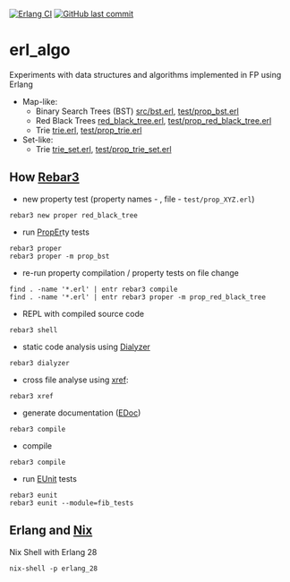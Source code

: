[![Erlang CI]](https://github.com/dancewithheart/erl_algo/actions/workflows/erlang.yml?query=branch%3Amain) [![GitHub last commit]](https://github.com/dancewithheart/erl_algo/commits/main/)

# erl_algo

Experiments with data structures and algorithms implemented in FP using Erlang
* Map-like:
  * Binary Search Trees (BST) [src/bst.erl](./src/bst.erl), [test/prop_bst.erl](./test/prop_bst.erl)
  * Red Black Trees [red_black_tree.erl](./src/red_black_tree.erl), [test/prop_red_black_tree.erl](./test/prop_red_black_tree.erl)
  * Trie [trie.erl](./src/trie.erl), [test/prop_trie.erl](./test/prop_trie.erl)
* Set-like:
  * Trie [trie_set.erl](./src/trie.erl), [test/prop_trie_set.erl](./test/prop_trie.erl)

## How [Rebar3]

* new property test (property names - , file - `test/prop_XYZ.erl`)
```shell
rebar3 new proper red_black_tree
```

* run [PropEr]ty tests

```shell
rebar3 proper
rebar3 proper -m prop_bst
```

* re-run property compilation / property tests on file change
```shell
find . -name '*.erl' | entr rebar3 compile
find . -name '*.erl' | entr rebar3 proper -m prop_red_black_tree
```

* REPL with compiled source code
```shell
rebar3 shell
```

* static code analysis using [Dialyzer]

```shell
rebar3 dialyzer
```

* cross file analyse using [xref]:
```shell
rebar3 xref
```

* generate documentation ([EDoc])

```shell
rebar3 compile
```

* compile

```shell
rebar3 compile
```

* run [EUnit] tests

```shell
rebar3 eunit
rebar3 eunit --module=fib_tests
```

## Erlang and [Nix]

Nix Shell with Erlang 28

```shell
nix-shell -p erlang_28
```

[PropEr]: https://propertesting.com/book_stateless_properties.html
[Rebar3]: https://rebar3.org/docs/commands/
[xref]: https://www.erlang.org/doc/apps/tools/xref_chapter.html
[Dialyzer]: https://www.erlang.org/doc/apps/dialyzer/dialyzer_chapter.html
[EUnit]: https://www.erlang.org/doc/apps/eunit/chapter.html
[EDoc]: https://www.erlang.org/doc/apps/edoc/chapter.html
[Nix]: https://book.divnix.com/

[Erlang CI]: https://github.com/dancewithheart/erl_algo/actions/workflows/erlang.yml/badge.svg?branch=main
[GitHub last commit]: https://img.shields.io/github/last-commit/dancewithheart/erl_algo
